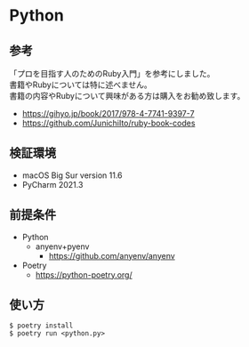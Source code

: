 # Python

## 参考

「プロを目指す人のためのRuby入門」を参考にしました。  
書籍やRubyについては特に述べません。  
書籍の内容やRubyについて興味がある方は購入をお勧め致します。

- https://gihyo.jp/book/2017/978-4-7741-9397-7
- https://github.com/JunichiIto/ruby-book-codes

## 検証環境

- macOS Big Sur version 11.6
- PyCharm 2021.3

## 前提条件

- Python
  - anyenv+pyenv
    - https://github.com/anyenv/anyenv
- Poetry
  - https://python-poetry.org/

## 使い方

```
$ poetry install
$ poetry run <python.py>
```
